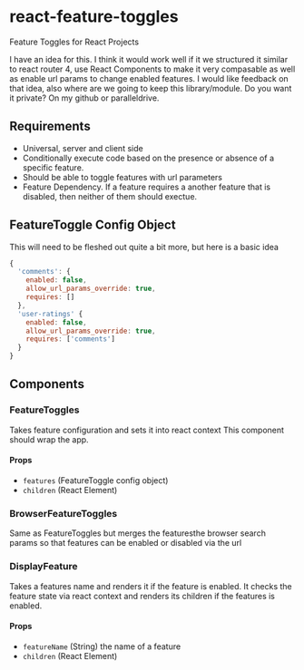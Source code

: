 # react-feature-toggles
Feature Toggles for React Projects

I have an idea for this. I think it would work well if it we structured it similar to react router 4, use React Components to make it very compasable as well as enable url params to change enabled features. I would like feedback on that idea, also where are we going to keep this library/module. Do you want it private? On my github or paralleldrive.

## Requirements
* Universal, server and client side
* Conditionally execute code based on the presence or absence of a specific feature. 
* Should be able to toggle features with url parameters
* Feature Dependency. If a feature requires a another feature that is disabled, then neither of them should exectue.

## FeatureToggle Config Object
This will need to be fleshed out quite a bit more, but here is a basic idea
```javascript
{
  'comments': {
    enabled: false,
    allow_url_params_override: true,
    requires: []
  },
  'user-ratings' {
    enabled: false,
    allow_url_params_override: true,
    requires: ['comments']
  }
}
```

## Components

### FeatureToggles
Takes feature configuration and sets it into react context 
This component should wrap the app.

#### Props
* `features` (FeatureToggle config object)
* `children` (React Element)

### BrowserFeatureToggles
Same as FeatureToggles but merges the featuresthe browser search params so that features can be enabled or disabled via the url


### DisplayFeature
Takes a features name and renders it if the feature is enabled.
It checks the feature state via react context and renders its children if the features is enabled.

#### Props
* `featureName` (String) the name of a feature
* `children` (React Element)



